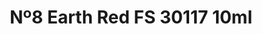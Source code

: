 ---
layout: product
title: "Nº8 Earth Red FS 30117 10ml"
price: "330" 
desc: "Acrylic Laquer 10mL"
img_path: "/assets/img/RC031.jpg"
brand: "AK "
available: false
special_offer: false
new: false
soon: false
cat: "020000"
subcat: "020200"
subsubcat: "020201"
sifra: "RC031"
popular: false
---